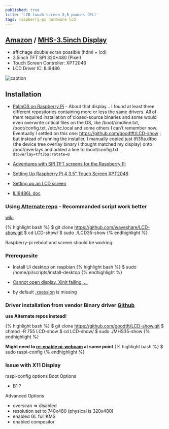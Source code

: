 ```yaml
---
published: true
title: 'LCD touch screen 3,5 pouces (Pi)'
tags: raspberry-pi hardware lcd
---
```

## [Amazon](https://www.amazon.fr/gp/product/B07NTH1JWH/ref=ppx_yo_dt_b_asin_title_o05_s00?ie=UTF8&psc=1) / [MHS-3.5inch Display](http://www.lcdwiki.com/MHS-3.5inch_RPi_Display)
- affichage double ecran possible (hdmi + lcd)
- 3.5inch TFT SPI 320*480 (Pixel) 
- Touch Screen Controller: XPT2046 
- LCD Driver IC: ILI9486

![caption](https://images-eu.ssl-images-amazon.com/images/I/41VFDo7L2NL._SL500_AC_SS350_.jpg)

## Installation 
	
- [PalmOS on Raspberry Pi](https://pmig96.wordpress.com/2021/04/29/palmos-on-raspberry-pi/) - About that display… I found at least three different repositories containing more or less the same drivers. All of them required installation of closed-source binaries and some would even overwrite critical files on the OS, like /boot/cmdline.txt, /boot/config.txt, /etc/rc.local and some others I can’t remember now. Eventually  I settled on this one: https://github.com/goodtft/LCD-show ; but instead of running the installer, I manually copied just tft35a.dtbo  (the device tree overlay binary I thought matched my display) onto /boot/overlays and added a line to /boot/config.txt: `dtoverlay=tft35a:rotate=0`

- [Adventures with SPI TFT screens for the Raspberry Pi](https://www.willprice.dev/2017/09/16/adventures-with-tft-screens-for-raspberry-pi.html)
- [Setting Up Raspberry Pi 4 3.5" Touch Screen XPT2046](https://medium.com/@tengfone/setting-up-raspberry-pi-4-3-5-touch-screen-xpt2046-349e484a7813)
- [Setting up an LCD screen](https://avikdas.com/2018/12/31/setting-up-lcd-screen-on-raspberry-pi.html)
- [ILI9486L doc](https://www.displayfuture.com/Display/datasheet/controller/ILI9486L.pdf)

### Using [Alternate repo](https://github.com/waveshare/LCD-show) - **Recommanded** script work better
[wiki](https://www.waveshare.com/wiki/3.5inch_RPi_LCD_(A))

{% highlight bash %}
$ git clone https://github.com/waveshare/LCD-show.git
$ cd LCD-show/
$ sudo ./LCD35-show
{% endhighlight %}

Raspberry-pi reboot and screen should be working.

### Prerequesite
- Install UI desktop on raspbian
{% highlight bash %}
$ sudo /home/pi/scripts/install-desktop
{% endhighlight %}

- [Cannot open display, Xinit failing, ...](https://github.com/UnchartedBull/OctoDash/wiki/Troubleshooting#cannot-open-display-xinit-failing-)
- by default  [.xsession](https://unix.stackexchange.com/questions/281858/difference-between-xinitrc-xsession-and-xsessionrc/281923#281923) is missing

### Driver installation from vendor Binary driver [Github](https://github.com/goodtft/LCD-show)
**use Alternate repos instead!**

{% highlight bash %}
$ git clone https://github.com/goodtft/LCD-show.git
$ chmod -R 755 LCD-show
$ cd LCD-show/
$ sudo ./MHS35-show
{% endhighlight %}

**Might need to [re-enable pi-webcam](https://thepihut.com/blogs/raspberry-pi-tutorials/16021420-how-to-install-use-the-raspberry-pi-camera) at some point** 
{% highlight bash %}
$ sudo raspi-config
{% endhighlight %}

### Issue with X11 Display
raspi-config options
Boot Options
- B1 ?

Advanced Options
- overscan => disabled	
- resolution set to 740x480 (physical is 320x480)
- enabled GL full KMS
- enabled compositor
